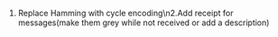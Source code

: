 1. Replace Hamming with cycle encoding\n2.Add receipt for messages(make them grey while not received or add a description)
